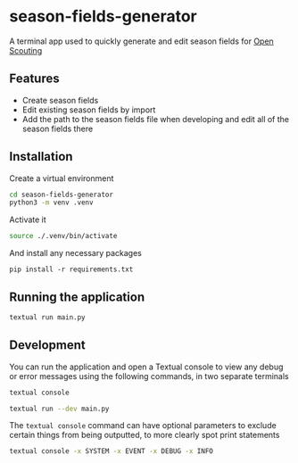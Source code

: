 # season-fields-generator

A terminal app used to quickly generate and edit season fields for [Open Scouting](https://github.com/FRC-Team3484/open-scouting)

## Features
- Create season fields
- Edit existing season fields by import
- Add the path to the season fields file when developing and edit all of the season fields there

## Installation
Create a virtual environment
```bash
cd season-fields-generator
python3 -m venv .venv
```

Activate it
```bash
source ./.venv/bin/activate
```

And install any necessary packages
```
pip install -r requirements.txt
```

## Running the application
```bash
textual run main.py
```

## Development
You can run the application and open a Textual console to view any debug or error messages using the following commands, in two separate terminals
```bash
textual console
```

```bash
textual run --dev main.py
```

The `textual console` command can have optional parameters to exclude certain things from being outputted, to more clearly spot print statements 
```bash
textual console -x SYSTEM -x EVENT -x DEBUG -x INFO 
```